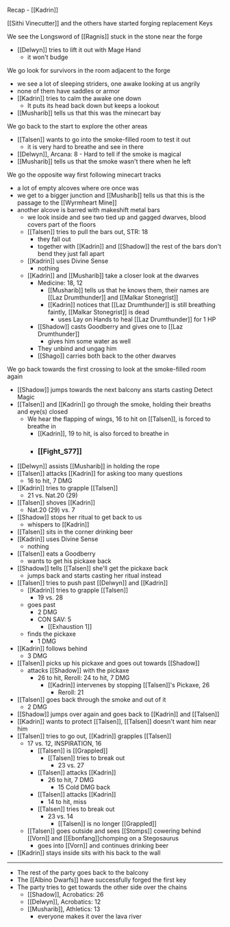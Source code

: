 Recap - [[Kadrin]]

[[Sithi Vinecutter]] and the others have started forging replacement Keys

We see the Longsword of [[Ragnis]] stuck in the stone near the forge
- [[Delwyn]] tries to lift it out with Mage Hand
	- it won't budge

We go look for survivors in the room adjacent to the forge
- we see a lot of sleeping striders, one awake looking at us angrily
- none of them have saddles or armor
- [[Kadrin]] tries to calm the awake one down
	- It puts its head back down but keeps a lookout
- [[Musharib]] tells us that this was the minecart bay

We go back to the start to explore the other areas
- [[Talsen]] wants to go into the smoke-filled room to test it out
	- it is very hard to breathe and see in there
- [[Delwyn]], Arcana: 8 - Hard to tell if the smoke is magical
- [[Musharib]] tells us that the smoke wasn't there when he left

We go the opposite way first following minecart tracks
- a lot of empty alcoves where ore once was
- we get to a bigger junction and [[Musharib]] tells us that this is the passage to the [[Wyrmheart Mine]]
- another alcove is barred with makeshift metal bars
	- we look inside and see two tied up and gagged dwarves, blood covers part of the floors
	- [[Talsen]] tries to pull the bars out, STR: 18
		- they fall out
		- together with [[Kadrin]] and [[Shadow]] the rest of the bars don't bend they just fall apart
	- [[Kadrin]] uses Divine Sense
		- nothing
	- [[Kadrin]] and [[Musharib]] take a closer look at the dwarves
		- Medicine:  18, 12
			- [[Musharib]] tells us that he knows them, their names are [[Laz Drumthunder]] and [[Malkar Stonegrist]]
			- [[Kadrin]] notices that [[Laz Drumthunder]] is still breathing faintly, [[Malkar Stonegrist]] is dead
				- uses Lay on Hands to heal [[Laz Drumthunder]] for 1 HP
		- [[Shadow]] casts Goodberry and gives one to [[Laz Drumthunder]]
			- gives him some water as well
		- They unbind and ungag him
		- [[Shago]] carries both back to the other dwarves

We go back towards the first crossing to look at the smoke-filled room again
- [[Shadow]] jumps towards the next balcony ans starts casting Detect Magic
- [[Talsen]] and [[Kadrin]] go through the smoke, holding their breaths and eye(s) closed
	- We hear the flapping of wings, 16 to hit on [[Talsen]], is forced to breathe in
		- [[Kadrin]], 19 to hit, is also forced to breathe in
		-  ### [[Fight_S77]]
- [[Delwyn]] assists [[Musharib]] in holding the rope
- [[Talsen]] attacks [[Kadrin]] for asking too many questions
	- 16 to hit, 7 DMG
- [[Kadrin]] tries to grapple [[Talsen]]
	- 21 vs. Nat.20 (29)
- [[Talsen]] shoves [[Kadrin]]
	- Nat.20 (29) vs. 7
- [[Shadow]] stops her ritual to get back to us
	- whispers to [[Kadrin]]
- [[Talsen]] sits in the corner drinking beer
- [[Kadrin]] uses Divine Sense
	- nothing
- [[Talsen]] eats a Goodberry
	- wants to get his pickaxe back
- [[Shadow]] tells [[Talsen]] she'll get the pickaxe back
	- jumps back and starts casting her ritual instead
- [[Talsen]] tries to push past [[Delwyn]] and [[Kadrin]]
	- [[Kadrin]] tries to grapple [[Talsen]]
		- 19 vs. 28
	- goes past
		- 2 DMG
		- CON SAV: 5
			- [[Exhaustion 1]]
	- finds the pickaxe
		- 1 DMG
- [[Kadrin]] follows behind
	- 3 DMG
- [[Talsen]] picks up his pickaxe and goes out towards [[Shadow]]
	- attacks [[Shadow]] with the pickaxe
		- 26 to hit, Reroll: 24 to hit, 7 DMG
			- [[Kadrin]] intervenes by stopping [[Talsen]]'s Pickaxe, 26
				- Reroll: 21
- [[Talsen]] goes back through the smoke and out of it
	- 2 DMG
- [[Shadow]] jumps over again and goes back to [[Kadrin]] and [[Talsen]]
- [[Kadrin]] wants to protect [[Talsen]], [[Talsen]] doesn't want him near him
- [[Talsen]] tries to go out, [[Kadrin]] grapples [[Talsen]]
	- 17 vs. 12, INSPIRATION, 16
		- [[Talsen]] is [[Grappled]]
			- [[Talsen]] tries to break out
				- 23 vs. 27
		- [[Talsen]] attacks [[Kadrin]]
			- 26 to hit, 7 DMG
				- 15 Cold DMG back
		- [[Talsen]] attacks [[Kadrin]]
			- 14 to hit, miss
		- [[Talsen]] tries to break out
			- 23 vs. 14
				- [[Talsen]] is no longer [[Grappled]]
	- [[Talsen]] goes outside and sees [[Stomps]] cowering behind [[Vorn]] and [[Ebonfang]]chomping on a Stegosaurus
		- goes into [[Vorn]] and continues drinking beer
- [[Kadrin]] stays inside sits with his back to the wall

---
- The rest of the party goes back to the balcony
- The [[Albino Dwarfs]] have successfully forged the first key
- The party tries to get towards the other side over the chains
	- [[Shadow]], Acrobatics: 26
	- [[Delwyn]], Acrobatics: 12
	- [[Musharib]], Athletics: 13
		- everyone makes it over the lava river